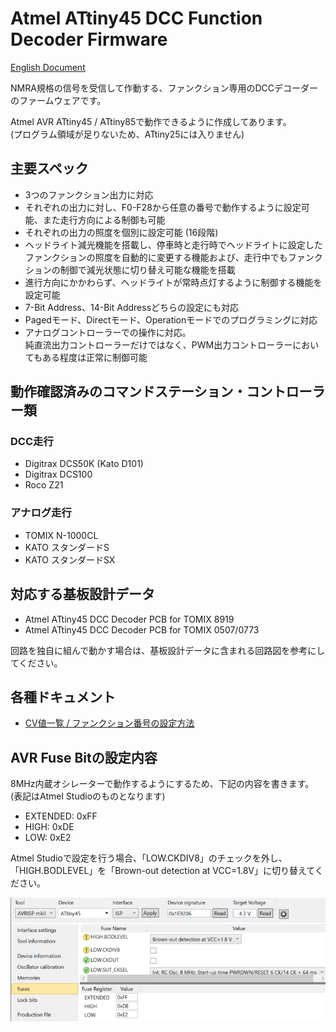 # Atmel ATtiny45 DCC Function Decoder Firmware

[English Document](README_en.md)

NMRA規格の信号を受信して作動する、ファンクション専用のDCCデコーダーのファームウェアです。

Atmel AVR ATtiny45 / ATtiny85で動作できるように作成してあります。
<br>(プログラム領域が足りないため、ATtiny25には入りません)

## 主要スペック
  * 3つのファンクション出力に対応
  * それぞれの出力に対し、F0-F28から任意の番号で動作するように設定可能、また走行方向による制御も可能
  * それぞれの出力の照度を個別に設定可能 (16段階)
  * ヘッドライト減光機能を搭載し、停車時と走行時でヘッドライトに設定したファンクションの照度を自動的に変更する機能および、走行中でもファンクションの制御で減光状態に切り替え可能な機能を搭載
  * 進行方向にかかわらず、ヘッドライトが常時点灯するように制御する機能を設定可能
  * 7-Bit Address、14-Bit Addressどちらの設定にも対応
  * Pagedモード、Directモード、Operationモードでのプログラミングに対応
  * アナログコントローラーでの操作に対応。<br>純直流出力コントローラーだけではなく、PWM出力コントローラーにおいてもある程度は正常に制御可能

## 動作確認済みのコマンドステーション・コントローラー類

### DCC走行
  * Digitrax DCS50K (Kato D101)
  * Digitrax DCS100
  * Roco Z21

### アナログ走行
  * TOMIX N-1000CL
  * KATO スタンダードS
  * KATO スタンダードSX

## 対応する基板設計データ
  * Atmel ATtiny45 DCC Decoder PCB for TOMIX 8919
  * Atmel ATtiny45 DCC Decoder PCB for TOMIX 0507/0773

回路を独自に組んで動かす場合は、基板設計データに含まれる回路図を参考にしてください。

## 各種ドキュメント

  * [CV値一覧 / ファンクション番号の設定方法](docs/CVList_ja.md)

## AVR Fuse Bitの設定内容

8MHz内蔵オシレーターで動作するようにするため、下記の内容を書きます。
<br>(表記はAtmel Studioのものとなります)

  * EXTENDED: 0xFF
  * HIGH: 0xDE
  * LOW: 0xE2

Atmel Studioで設定を行う場合、「LOW.CKDIV8」のチェックを外し、「HIGH.BODLEVEL」を「Brown-out detection at VCC=1.8V」に切り替えてください。

![avr-fuse-screenshot](docs/images/avr-fuse-config.png)
